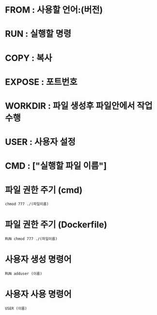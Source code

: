 # FROM : 사용할 언어:(버전)
# RUN : 실행할 명령
# COPY : 복사
# EXPOSE : 포트번호
# WORKDIR : 파일 생성후 파일안에서 작업 수행
# USER : 사용자 설정
# CMD : ["실행할 파일 이름"]
#
#

# 파일 권한 주기 (cmd)
```
chmod 777 ./(파일이름)
```
# 파일 권한 주기 (Dockerfile)
```
RUN chmod 777 ./(파일이름)
```
# 사용자 생성 명령어
```
RUN adduser (이름)
```
# 사용자 사용 명령어
```
USER (이름)
```
